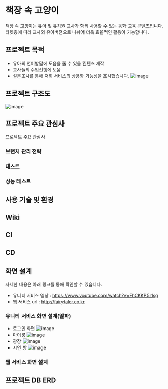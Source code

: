 # 책장 속 고양이
책장 속 고양이는 유아 및 유치원 교사가 함께 사용할 수 있는 동화 교육 콘텐츠입니다. 
타켓층에 따라 교사와 유아버전으로 나뉘어 더욱 효율적인 활용이 가능합니다. 

## 프로젝트 목적
- 유아의 언어발달에 도움을 줄 수 있을 컨텐츠 제작
- 교사들의 수업진행에 도움
- 설문조사를 통해 저희 서비스의 상용화 가능성을 조사했습니다. 
![image](https://user-images.githubusercontent.com/109029169/204691713-4ea19f0a-0c4a-463b-9251-1db95030cf7b.png)

  

## 프로젝트 구조도
![image](https://user-images.githubusercontent.com/109029169/204687935-a6a0f93e-488e-4811-8e8c-b4fb801a510b.png)


## 프로젝트 주요 관심사



프로젝트 주요 관심사 
### 브랜치 관리 전략 
### 테스트
### 성능 테스트

## 사용 기술 및 환경

## Wiki

## CI

## CD

## 화면 설계
자세한 내용은 아래 링크를 통해 확인할 수 있습니다.
- 유니티 서비스 영상 : https://www.youtube.com/watch?v=FhCKKP5r1sg
- 웹 서비스 url : http://fairytaler.co.kr
### 유니티 서비스 화면 설계(알파)
- 로그인 화면
![image](https://user-images.githubusercontent.com/109029169/204690787-5564252e-7ef1-47e6-b08d-10d01d6acbd9.png)
- 마이룸 
![image](https://user-images.githubusercontent.com/109029169/204690876-c9645f25-0b4e-4efb-be5a-f218a4e3d6bb.png)
- 광장
![image](https://user-images.githubusercontent.com/109029169/204690979-b77dbd6f-8e03-419e-a279-7a836fd648b7.png)
- 시연 방
![image](https://user-images.githubusercontent.com/109029169/204690947-77cded5e-1f1b-438c-9a23-19f732bf0486.png)

### 웹 서비스 화면 설계

## 프로젝트 DB ERD



